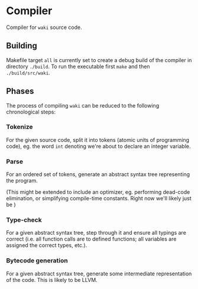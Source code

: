 # Compiler

Compiler for `waki` source code.

## Building

Makefile target `all` is currently set to create a debug build of the compiler
in directory `./build`. To run the executable first `make` and then
`./build/src/waki`.

## Phases

The process of compiling `waki` can be reduced to the following chronological
steps:

### Tokenize

For the given source code, split it into tokens (atomic units of programming
code), eg. the word `int` denoting we're about to declare an integer variable.

### Parse

For an ordered set of tokens, generate an abstract syntax tree representing the
program.

(This might be extended to include an optimizer, eg. performing dead-code
elimination, or simplifying compile-time constants. Right now we'll likely
just be )

### Type-check

For a given abstract syntax tree, step through it and ensure all typings are
correct (i.e. all function calls are to defined functions; all variables are
assigned the correct types, etc.).

### Bytecode generation

For a given abstract syntax tree, generate some intermediate representation of
the code. This is likely to be LLVM.

